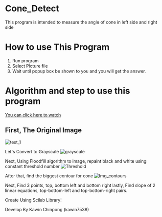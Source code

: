 # Cone_Detect
This program is intended to measure the angle of cone in left side and right side
# How to use This Program
  1. Run program
  2. Select Picture file
  3. Wait until popup box be shown to you and you will get the answer.

# Algorithm and step to use this program

[You can click here to watch](https://youtu.be/8Op_wybdTJU)

## First, The Original Image
![test_1](https://user-images.githubusercontent.com/20518062/111057710-2a1a0b00-84bc-11eb-93aa-1a222e3aaca8.jpg)

Let's Convert to Grayscale
![grayscale](https://user-images.githubusercontent.com/20518062/111057762-7ebd8600-84bc-11eb-97ac-1ae0a1d48667.jpg)

Next, Using Floodfill algorithm to image, repaint black and white using constant threshold number
![Threshold](https://user-images.githubusercontent.com/20518062/111057784-a876ad00-84bc-11eb-8d7b-3886a6e24378.jpg)

After that, find the biggest contour for cone
![Img_contours](https://user-images.githubusercontent.com/20518062/111057806-c6dca880-84bc-11eb-8007-68cec1df8295.jpg)

Next, Find 3 points, top, bottom left and bottom right
lastly, Find slope of 2 linear equations, top-bottom-left and top-bottom-right pairs.


Create Using Scilab Library!

Develop By Kawin Chinpong (kawin7538)
